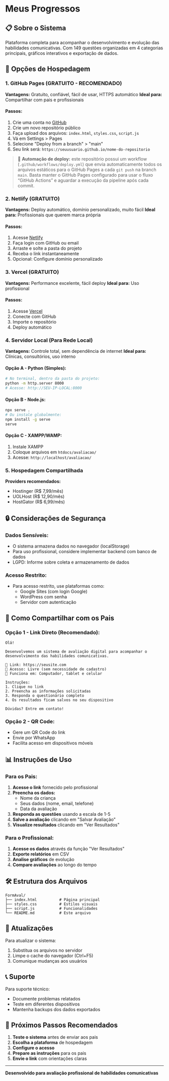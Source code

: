 # Meus Progressos

## 📋 Sobre o Sistema

Plataforma completa para acompanhar o desenvolvimento e evolução das habilidades comunicativas. Com 149 questões organizadas em 4 categorias principais, gráficos interativos e exportação de dados.

## 🚀 Opções de Hospedagem

### **1. GitHub Pages (GRATUITO - RECOMENDADO)**

**Vantagens:** Gratuito, confiável, fácil de usar, HTTPS automático
**Ideal para:** Compartilhar com pais e profissionais

#### Passos:
1. Crie uma conta no [GitHub](https://github.com)
2. Crie um novo repositório público
3. Faça upload dos arquivos: `index.html`, `styles.css`, `script.js`
4. Vá em Settings > Pages
5. Selecione "Deploy from a branch" > "main"
6. Seu link será: `https://seuusuario.github.io/nome-do-repositorio`

> 📌 **Automação de deploy:** este repositório possui um workflow (`.github/workflows/deploy.yml`) que envia automaticamente todos os arquivos estáticos para o GitHub Pages a cada `git push` na branch `main`. Basta manter o GitHub Pages configurado para usar o fluxo “GitHub Actions” e aguardar a execução da pipeline após cada commit.

### **2. Netlify (GRATUITO)**

**Vantagens:** Deploy automático, domínio personalizado, muito fácil
**Ideal para:** Profissionais que querem marca própria

#### Passos:
1. Acesse [Netlify](https://netlify.com)
2. Faça login com GitHub ou email
3. Arraste e solte a pasta do projeto
4. Receba o link instantaneamente
5. Opcional: Configure domínio personalizado

### **3. Vercel (GRATUITO)**

**Vantagens:** Performance excelente, fácil deploy
**Ideal para:** Uso profissional

#### Passos:
1. Acesse [Vercel](https://vercel.com)
2. Conecte com GitHub
3. Importe o repositório
4. Deploy automático

### **4. Servidor Local (Para Rede Local)**

**Vantagens:** Controle total, sem dependência de internet
**Ideal para:** Clínicas, consultórios, uso interno

#### Opção A - Python (Simples):
```bash
# No terminal, dentro da pasta do projeto:
python -m http.server 8000
# Acesse: http://SEU-IP-LOCAL:8000
```

#### Opção B - Node.js:
```bash
npx serve .
# Ou instale globalmente:
npm install -g serve
serve
```

#### Opção C - XAMPP/WAMP:
1. Instale XAMPP
2. Coloque arquivos em `htdocs/avaliacao/`
3. Acesse: `http://localhost/avaliacao/`

### **5. Hospedagem Compartilhada**

**Providers recomendados:**
- Hostinger (R$ 7,99/mês)
- UOLHost (R$ 12,90/mês)
- HostGator (R$ 6,99/mês)

## 🔒 Considerações de Segurança

### **Dados Sensíveis:**
- O sistema armazena dados no navegador (localStorage)
- Para uso profissional, considere implementar backend com banco de dados
- LGPD: Informe sobre coleta e armazenamento de dados

### **Acesso Restrito:**
- Para acesso restrito, use plataformas como:
  - Google Sites (com login Google)
  - WordPress com senha
  - Servidor com autenticação

## 📱 Como Compartilhar com os Pais

### **Opção 1 - Link Direto (Recomendado):**
```
Olá! 

Desenvolvemos um sistema de avaliação digital para acompanhar o desenvolvimento das habilidades comunicativas. 

🔗 Link: https://seusite.com
👤 Acesso: Livre (sem necessidade de cadastro)
📱 Funciona em: Computador, tablet e celular

Instruções:
1. Clique no link
2. Preencha as informações solicitadas
3. Responda o questionário completo
4. Os resultados ficam salvos no seu dispositivo

Dúvidas? Entre em contato!
```

### **Opção 2 - QR Code:**
- Gere um QR Code do link
- Envie por WhatsApp
- Facilita acesso em dispositivos móveis

## 📊 Instruções de Uso

### **Para os Pais:**
1. **Acesse o link** fornecido pelo profissional
2. **Preencha os dados:**
   - Nome da criança
   - Seus dados (nome, email, telefone)
   - Data da avaliação
3. **Responda as questões** usando a escala de 1-5
4. **Salve a avaliação** clicando em "Salvar Avaliação"
5. **Visualize resultados** clicando em "Ver Resultados"

### **Para o Profissional:**
1. **Acesse os dados** através da função "Ver Resultados"
2. **Exporte relatórios** em CSV
3. **Analise gráficos** de evolução
4. **Compare avaliações** ao longo do tempo

## 🛠️ Estrutura dos Arquivos

```
FormAval/
├── index.html          # Página principal
├── styles.css          # Estilos visuais
├── script.js           # Funcionalidades
└── README.md           # Este arquivo
```

## 🔄 Atualizações

Para atualizar o sistema:
1. Substitua os arquivos no servidor
2. Limpe o cache do navegador (Ctrl+F5)
3. Comunique mudanças aos usuários

## 📞 Suporte

Para suporte técnico:
- Documente problemas relatados
- Teste em diferentes dispositivos
- Mantenha backups dos dados exportados

## 🎯 Próximos Passos Recomendados

1. **Teste o sistema** antes de enviar aos pais
2. **Escolha a plataforma** de hospedagem
3. **Configure o acesso** 
4. **Prepare as instruções** para os pais
5. **Envie o link** com orientações claras

---

**Desenvolvido para avaliação profissional de habilidades comunicativas**
